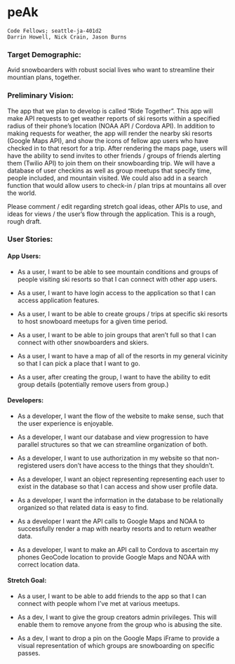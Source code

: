<a id="top"></a>

# peAk

```
Code Fellows; seattle-ja-401d2
Darrin Howell, Nick Crain, Jason Burns
```

### Target Demographic:
Avid snowboarders with robust social lives who want to streamline their mountian plans, together.

### Preliminary Vision:
The app that we plan to develop is called “Ride Together”. This app will make API requests to get weather reports of ski resorts within a specified radius of their phone’s location (NOAA API / Cordova API). In addition to making requests for weather, the app will render the nearby ski resorts (Google Maps API), and show the icons of fellow app users who have checked in to that resort for a trip. After rendering the maps page, users will have the ability to send invites to other friends / groups of friends alerting them (Twilio API) to join them on their snowboarding trip. We will have a database of user checkins as well as group meetups that specify time, people included, and mountain visited. We could also add in a search function that would allow users to check-in / plan trips at mountains all over the world. 

Please comment / edit regarding stretch goal ideas, other APIs to use, and ideas for views / the user’s flow through the application. This is a rough, rough draft. 


### User Stories:

#### App Users:

- As a user, I want to be able to see mountain conditions and groups of people visiting ski resorts so that I can connect with other app users.<br/>

- As a user, I want to have login access to the application so that I can access application features. <br/> 

- As a user, I want to be able to create groups / trips at specific ski resorts to host snowboard meetups for a given time period. <br/>

- As a user, I want to be able to join groups that aren’t full so that I can connect with other snowboarders and skiers.<br/>

- As a user, I want to have a map of all of the resorts in my general vicinity so that I can pick a place that I want to go. <br/> 

- As a user, after creating the group, I want to have the ability to edit group details (potentially remove users from group.)<br/>


#### Developers:

- As a developer, I want the flow of the website to make sense, such that the user experience is enjoyable. <br/>

- As a developer, I want our database and view progression to have parallel structures so that we can streamline organization of both. <br/>

- As a developer, I want to use authorization in my website so that non-registered users don’t have access to the things that they shouldn’t. <br/>

- As a developer, I want an object representing representing each user to exist in the database so that I can access and show user profile data. <br/>

- As a developer, I want the information in the database to be relationally organized so that related data is easy to find. <br/>

- As a developer I want the API calls to Google Maps and NOAA to successfully render a map with  nearby resorts and to return weather data. <br/>

- As a developer, I want to make an API call to Cordova to ascertain my phones GeoCode location to provide Google Maps and NOAA with correct location data. <br/>

#### Stretch Goal:
- As a user, I want to be able to add friends to the app so that I can connect with people whom I’ve met at various meetups. <br/>

- As a dev, I want to give the group creators admin privileges. This will enable them to remove anyone from the group who is abusing the site. <br/>

- As a dev, I want to drop a pin on the Google Maps iFrame to provide a visual representation of which groups are snowboarding on specific passes. 




<!-- [:top: Contents](#contents) -->
